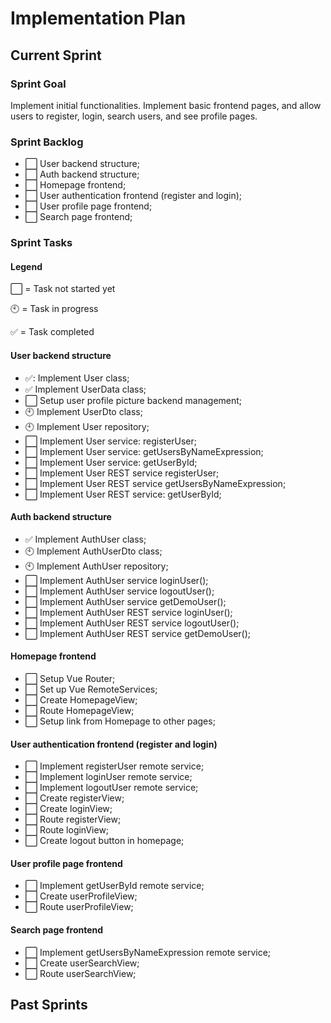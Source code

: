 # Implementation Plan
## Current Sprint
### Sprint Goal
Implement initial functionalities. Implement basic frontend pages, and allow users to register, login, search users, and see profile pages.

### Sprint Backlog
- :white_large_square: User backend structure;
- :white_large_square: Auth backend structure;
- :white_large_square: Homepage frontend;
- :white_large_square: User authentication frontend (register and login);
- :white_large_square: User profile page frontend;
- :white_large_square: Search page frontend;

### Sprint Tasks
#### Legend
:white_large_square: = Task not started yet

:clock10: = Task in progress

:white_check_mark: =  Task completed

#### User backend structure
- :white_check_mark:: Implement User class;
- :white_check_mark: Implement UserData class;
- :white_large_square: Setup user profile picture backend management;
- :clock10: Implement UserDto class;
- :clock10: Implement User repository;
- :white_large_square: Implement User service: registerUser;
- :white_large_square: Implement User service: getUsersByNameExpression;
- :white_large_square: Implement User service: getUserById;
- :white_large_square: Implement User REST service registerUser;
- :white_large_square: Implement User REST service getUsersByNameExpression;
- :white_large_square: Implement User REST service: getUserById;
#### Auth backend structure
- :white_check_mark: Implement AuthUser class;
- :clock10: Implement AuthUserDto class;
- :clock10: Implement AuthUser repository;
- :white_large_square: Implement AuthUser service loginUser();
- :white_large_square: Implement AuthUser service logoutUser();
- :white_large_square: Implement AuthUser service getDemoUser();
- :white_large_square: Implement AuthUser REST service loginUser();
- :white_large_square: Implement AuthUser REST service logoutUser();
- :white_large_square: Implement AuthUser REST service getDemoUser();
#### Homepage frontend 
- :white_large_square: Setup Vue Router;
- :white_large_square: Set up Vue RemoteServices;
- :white_large_square: Create HomepageView;
- :white_large_square: Route HomepageView;
- :white_large_square: Setup link from Homepage to other pages;
#### User authentication frontend (register and login)
- :white_large_square: Implement registerUser remote service;
- :white_large_square: Implement loginUser remote service;
- :white_large_square: Implement logoutUser remote service;
- :white_large_square: Create registerView;
- :white_large_square: Create loginView;
- :white_large_square: Route registerView;
- :white_large_square: Route loginView;
- :white_large_square: Create logout button in homepage;
#### User profile page frontend
- :white_large_square: Implement getUserById remote service;
- :white_large_square: Create userProfileView;
- :white_large_square: Route userProfileView;
#### Search page frontend
- :white_large_square: Implement getUsersByNameExpression remote service;
- :white_large_square: Create userSearchView;
- :white_large_square: Route userSearchView;
## Past Sprints
